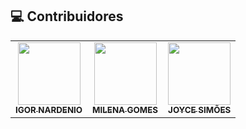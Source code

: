## 💻 Contribuidores<br>

<table>
  <tr>  
    <td align="center">
      <a href="#">
        <img src="https://i.ibb.co/98kX4CQ/igor.jpg" width="100px;" /><br>
        <sub>
          <b>IGOR NARDENIO</b>
        </sub>
      </a>
    </td>
    <td align="center">
      <a href="#">
        <img src="https://i.ibb.co/pdDvxzp/Whats-App-Image-2021-09-01-at-08-59-30.jpg" width="100px;" /><br>
        <sub>
          <b>MILENA GOMES</b>
        </sub>
      </a>
    </td>
    <td align="center">
      <a href="#">
        <img src="https://i.ibb.co/VJQqKPh/joyce.jpg" width="100px;" /><br>
        <sub>
          <b>JOYCE SIMÕES</b>
        </sub>
      </a>
    </td>  
  </tr>
</table>
